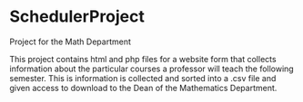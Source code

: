 SchedulerProject
================

Project for the Math Department

This project contains html and php files for a website form that collects information about
the particular courses a professor will teach the following semester. This is information
is collected and sorted into a .csv file and given access to download to the Dean of the
Mathematics Department.
